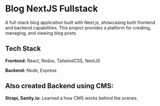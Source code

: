
# Blog NextJS Fullstack

A full-stack blog application built with Next.js, showcasing both frontend and backend capabilities. This project provides a platform for creating, managing, and viewing blog posts.




## Tech Stack

**Frontend:** React, Redux, TailwindCSS, NextJS

**Backend:** Node, Express



## Also created Backend using CMS:

**Strapi, Sanity.io:** 
Learned a how CMS works behind the scenes.


